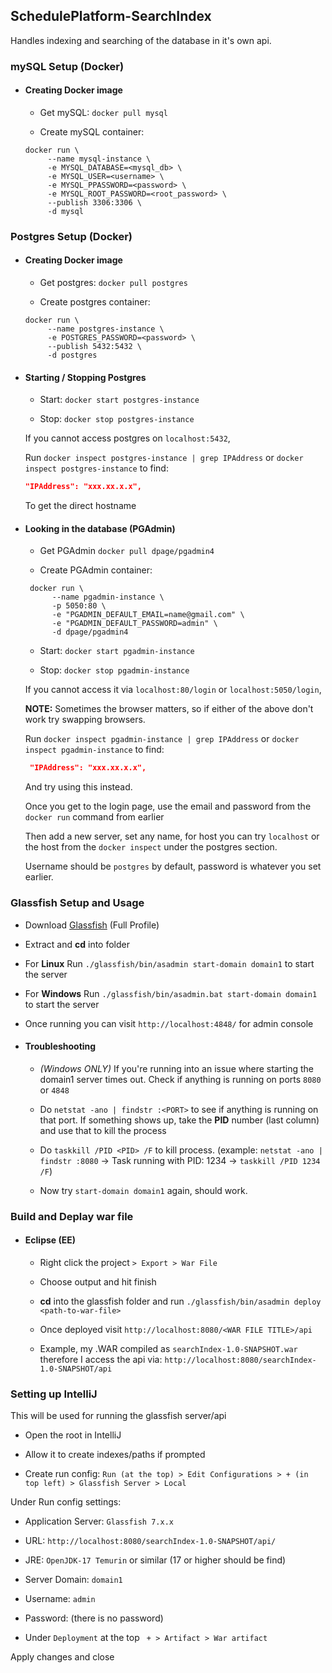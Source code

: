 

## SchedulePlatform-SearchIndex

Handles indexing and searching of the database in it's own api.



### mySQL Setup (Docker)

*   #### Creating Docker image

       - Get mySQL: `docker pull mysql`

       - Create mySQL container:
       ```shell
       docker run \
            --name mysql-instance \
            -e MYSQL_DATABASE=<mysql_db> \
            -e MYSQL_USER=<username> \
            -e MYSQL_PPASSWORD=<password> \
            -e MYSQL_ROOT_PASSWORD=<root_password> \
            --publish 3306:3306 \
            -d mysql
       ```



### Postgres Setup (Docker)

*   #### Creating Docker image

       - Get postgres: `docker pull postgres`

       - Create postgres container: 
       ```shell
       docker run \
            --name postgres-instance \
            -e POSTGRES_PASSWORD=<password> \
            --publish 5432:5432 \
            -d postgres
       ```

*   #### Starting / Stopping Postgres

       - Start: `docker start postgres-instance`

       - Stop: `docker stop postgres-instance`


    If you cannot access postgres on `localhost:5432`,
    
    Run `docker inspect postgres-instance | grep IPAddress` or `docker inspect postgres-instance` to find:
    ```json
    "IPAddress": "xxx.xx.x.x",
    ```
    To get the direct hostname


*   #### Looking in the database (PGAdmin)

       - Get PGAdmin `docker pull dpage/pgadmin4`

       - Create PGAdmin container:
       ```shell
        docker run \
             --name pgadmin-instance \
             -p 5050:80 \
             -e "PGADMIN_DEFAULT_EMAIL=name@gmail.com" \
             -e "PGADMIN_DEFAULT_PASSWORD=admin" \
             -d dpage/pgadmin4
       ```

       - Start: `docker start pgadmin-instance`

       - Stop: `docker stop pgadmin-instance`

       If you cannot access it via `localhost:80/login` or `localhost:5050/login`,

       **NOTE:** Sometimes the browser matters, so if either of the above don't work try swapping browsers.

       Run `docker inspect pgadmin-instance | grep IPAddress` or `docker inspect pgadmin-instance` to find:
       ```json
        "IPAddress": "xxx.xx.x.x",
       ```
       And try using this instead.


       Once you get to the login page, use the email and password from the `docker run` command from earlier

       Then add a new server, set any name, for host you can try `localhost` or the host from the `docker inspect` under the postgres section.

       Username should be `postgres` by default, password is whatever you set earlier.



### Glassfish Setup and Usage

- Download [Glassfish](https://projects.eclipse.org/projects/ee4j.glassfish/downloads) (Full Profile)

- Extract and **cd** into folder

- For **Linux** Run `./glassfish/bin/asadmin start-domain domain1` to start the server

- For **Windows** Run `./glassfish/bin/asadmin.bat start-domain domain1` to start the server

- Once running you can visit `http://localhost:4848/` for admin console

* #### Troubleshooting

    - *(Windows ONLY)* If you're running into an issue where starting the domain1 server times out. Check if anything is running on ports `8080` or `4848`
      
    - Do `netstat -ano | findstr :<PORT>` to see if anything is running on that port. If something shows up, take the **PID** number (last column) and use that to kill the process
       
    - Do `taskkill /PID <PID> /F` to kill process. (example: `netstat -ano | findstr :8080` -> Task running with PID: 1234 -> `taskkill /PID 1234 /F`)
       
    - Now try `start-domain domain1` again, should work.


### Build and Deplay war file

*   #### Eclipse (EE)

    -   Right click the project `> Export > War File`

    -   Choose output and hit finish

    -   **cd** into the glassfish folder and run `./glassfish/bin/asadmin deploy <path-to-war-file>`

    -   Once deployed visit `http://localhost:8080/<WAR FILE TITLE>/api` 

    - Example, my .WAR compiled as `searchIndex-1.0-SNAPSHOT.war` therefore I access the api via: `http://localhost:8080/searchIndex-1.0-SNAPSHOT/api`


### Setting up IntelliJ

This will be used for running the glassfish server/api

- Open the root in IntelliJ

- Allow it to create indexes/paths if prompted

- Create run config:
`Run (at the top) > Edit Configurations > + (in top left) > Glassfish Server > Local`

Under Run config settings:

- Application Server: `Glassfish 7.x.x`

- URL: `http://localhost:8080/searchIndex-1.0-SNAPSHOT/api/`

- JRE: `OpenJDK-17 Temurin` or similar (17 or higher should be find)

- Server Domain: `domain1`

- Username: `admin`

- Password: (there is no password)

- Under `Deployment` at the top ` + > Artifact > War artifact`

Apply changes and close